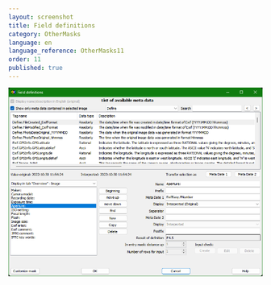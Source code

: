 ```yaml
---
layout: screenshot
title: Field definitions
category: OtherMasks
language: en
language_reference: OtherMasks11
order: 11
published: true
---
```

<img src="https://raw.githubusercontent.com/QuickImageComment/QuickImageComment/main/UserManual/images/English-prg/FormMetaDataDefinition.png">
